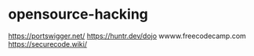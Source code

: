 # opensource-hacking
https://portswigger.net/
https://huntr.dev/dojo
wwww.freecodecamp.com
https://securecode.wiki/


